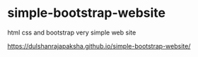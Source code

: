 # simple-bootstrap-website
html css and bootstrap very simple web site


https://dulshanrajapaksha.github.io/simple-bootstrap-website/
